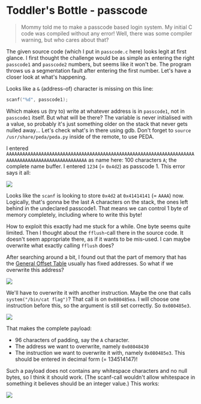 # Toddler's Bottle - passcode

> Mommy told me to make a passcode based login system.
> My initial C code was compiled without any error!
> Well, there was some compiler warning, but who cares about that?

The given source code (which I put in `passcode.c` here) looks legit at first glance. I first thought the challenge would be as simple as entering the right `passcode1` and `passcode2` numbers, but seems like it won't be. The program throws us a segmentation fault after entering the first number. Let's have a closer look at what's happening.

Looks like a `&` (address-of) character is missing on this line:

```c
scanf("%d", passcode1);
```

Which makes us (try to) write at whatever address is in `passcode1`, not in `passcode1` itself. But what will be there? The variable is never initialised with a value, so probably it's just something older on the stack that never gets nulled away... Let's check what's in there using gdb. Don't forget to `source /usr/share/peda/peda.py` inside of the remote, to use PEDA.

I entered `AAAAAAAAAAAAAAAAAAAAAAAAAAAAAAAAAAAAAAAAAAAAAAAAAAAAAAAAAAAAAAAAAAAAAAAAAAAAAAAAAAAAAAAAAAAAAAAAAAAA` as name here: 100 characters `A`; the complete name buffer. I entered `1234` (= `0x4d2`) as passcode 1. This error says it all:

![](https://i.imgur.com/Yrm3a6s.png)

Looks like the `scanf` is looking to store `0x4d2` at `0x41414141` (= `AAAA`) now. Logically, that's gonna be the last A characters on the stack, the ones left behind in the undeclared passcode1. That means we can control 1 byte of memory completely, including where to write this byte! 

How to exploit this exactly had me stuck for a while. One byte seems quite limited. Then I thought about the `fflush`-call there in the source code. It doesn't seem appropriate there, as if it wants to be mis-used. I can maybe overwrite what exactly calling `fflush` does?

After searching around a bit, I found out that the part of memory that has the [General Offset Table](https://bottomupcs.sourceforge.net/csbu/x3824.htm) usually has fixed addresses. So what if we overwrite this address?

![](https://i.imgur.com/vgyB6ur.png)

We'll have to overwrite it with another instruction. Maybe the one that calls `system("/bin/cat flag")`? That call is on `0x080485ea`. I will choose one instruction before this, so the argument is still set correctly. So `0x080485e3`.

![](https://i.imgur.com/ywywe37.png)

That makes the complete payload:
* 96 characters of padding, say the `A` character.
* The address we want to overwrite, namely `0x08048430`
* The instruction we want to overwrite it with, namely `0x080485e3`. This should be entered in decimal form (= 134514147)!

Such a payload does not contains any whitespace characters and no null bytes, so I think it should work. (The scanf-call wouldn't allow whitespace in something it believes should be an integer value.) This works:

![](https://i.imgur.com/vdTQmpE.png)
